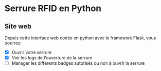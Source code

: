 # Serrure RFID en Python

## Site web

Depuis cette interface web codée en python avec le framework Flask, vous pourrez:
- [x] Ouvrir votre serrure
- [x] Voir les logs de l'ouverture de la serrure
- [ ] Manager les différents badges autorisés ou non à ouvrir la serrure
